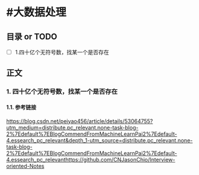 # #大数据处理
## 目录 or TODO
- [ ] 1.四十亿个无符号数，找某一个是否存在
## 正文

### 1. 四十亿个无符号数，找某一个是否存在

#### 1.1. 参考链接
https://blog.csdn.net/peiyao456/article/details/53064755?utm_medium=distribute.pc_relevant.none-task-blog-2%7Edefault%7EBlogCommendFromMachineLearnPai2%7Edefault-4.essearch_pc_relevant&depth_1-utm_source=distribute.pc_relevant.none-task-blog-2%7Edefault%7EBlogCommendFromMachineLearnPai2%7Edefault-4.essearch_pc_relevanthttps://github.com/CNJasonChio/Interview-oriented-Notes

